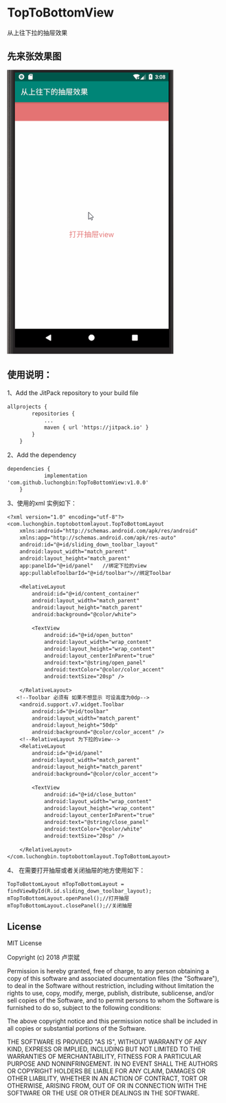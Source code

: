 # TopToBottomView
从上往下拉的抽屉效果

## 先来张效果图
![效果图](https://github.com/luchongbin/TopToBottomView/blob/master/gif/gif.gif)
## 使用说明：  
1、Add the JitPack repository to your build file
```
allprojects {
		repositories {
			...
			maven { url 'https://jitpack.io' }
		}
	}
```
2、Add the dependency  
```
dependencies {
	        implementation 'com.github.luchongbin:TopToBottomView:v1.0.0'
	}
```
3、使用的xml 实例如下：
```
<?xml version="1.0" encoding="utf-8"?>
<com.luchongbin.toptobottomlayout.TopToBottomLayout
    xmlns:android="http://schemas.android.com/apk/res/android"
    xmlns:app="http://schemas.android.com/apk/res-auto"
    android:id="@+id/sliding_down_toolbar_layout"
    android:layout_width="match_parent"
    android:layout_height="match_parent"
    app:panelId="@+id/panel"   //绑定下拉的view
    app:pullableToolbarId="@+id/toolbar">//绑定Toolbar

    <RelativeLayout
        android:id="@+id/content_container"
        android:layout_width="match_parent"
        android:layout_height="match_parent"
        android:background="@color/white">

        <TextView
            android:id="@+id/open_button"
            android:layout_width="wrap_content"
            android:layout_height="wrap_content"
            android:layout_centerInParent="true"
            android:text="@string/open_panel"
            android:textColor="@color/color_accent"
            android:textSize="20sp" />

    </RelativeLayout>
   <!--Toolbar 必须有 如果不想显示 可设高度为0dp-->
    <android.support.v7.widget.Toolbar
        android:id="@+id/toolbar"
        android:layout_width="match_parent"
        android:layout_height="50dp"
        android:background="@color/color_accent" />
    <!--RelativeLayout 为下拉的view-->
    <RelativeLayout
        android:id="@+id/panel"
        android:layout_width="match_parent"
        android:layout_height="match_parent"
        android:background="@color/color_accent">

        <TextView
            android:id="@+id/close_button"
            android:layout_width="wrap_content"
            android:layout_height="wrap_content"
            android:layout_centerInParent="true"
            android:text="@string/close_panel"
            android:textColor="@color/white"
            android:textSize="20sp" />

    </RelativeLayout>
</com.luchongbin.toptobottomlayout.TopToBottomLayout>
```
4、 在需要打开抽屉或者关闭抽屉的地方使用如下：
```
TopToBottomLayout mTopToBottomLayout =  findViewById(R.id.sliding_down_toolbar_layout);
mTopToBottomLayout.openPanel();//打开抽屉
mTopToBottomLayout.closePanel();//关闭抽屉
```  
## License
MIT License

Copyright (c) 2018 卢崇斌

Permission is hereby granted, free of charge, to any person obtaining a copy
of this software and associated documentation files (the "Software"), to deal
in the Software without restriction, including without limitation the rights
to use, copy, modify, merge, publish, distribute, sublicense, and/or sell
copies of the Software, and to permit persons to whom the Software is
furnished to do so, subject to the following conditions:

The above copyright notice and this permission notice shall be included in all
copies or substantial portions of the Software.

THE SOFTWARE IS PROVIDED "AS IS", WITHOUT WARRANTY OF ANY KIND, EXPRESS OR
IMPLIED, INCLUDING BUT NOT LIMITED TO THE WARRANTIES OF MERCHANTABILITY,
FITNESS FOR A PARTICULAR PURPOSE AND NONINFRINGEMENT. IN NO EVENT SHALL THE
AUTHORS OR COPYRIGHT HOLDERS BE LIABLE FOR ANY CLAIM, DAMAGES OR OTHER
LIABILITY, WHETHER IN AN ACTION OF CONTRACT, TORT OR OTHERWISE, ARISING FROM,
OUT OF OR IN CONNECTION WITH THE SOFTWARE OR THE USE OR OTHER DEALINGS IN THE
SOFTWARE.
